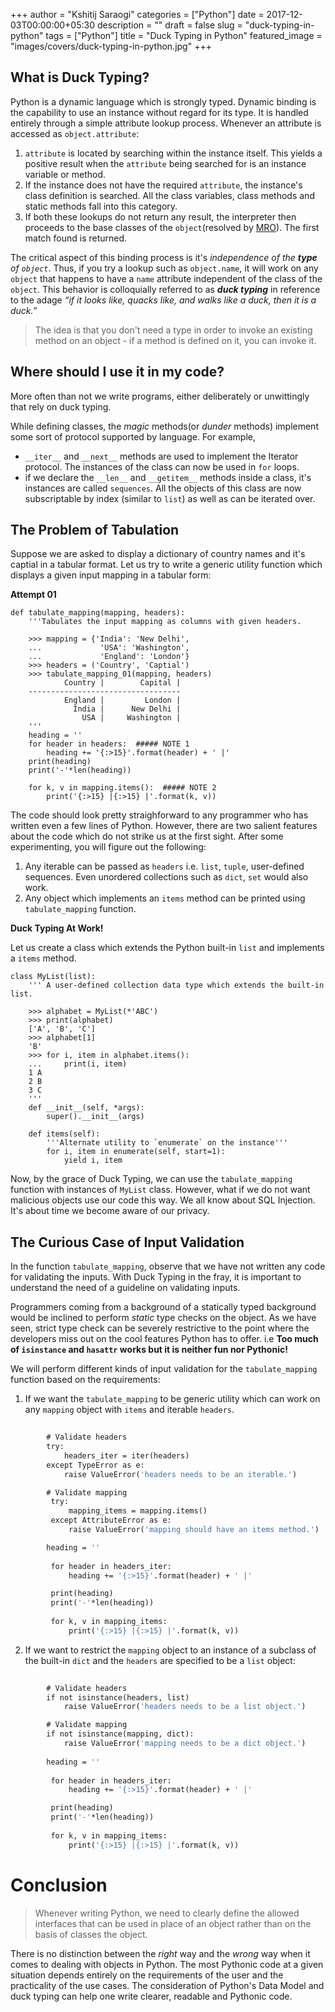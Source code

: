 +++
author = "Kshitij Saraogi"
categories = ["Python"]
date = 2017-12-03T00:00:00+05:30
description = ""
draft = false
slug = "duck-typing-in-python"
tags = ["Python"]
title = "Duck Typing in Python"
featured_image = "images/covers/duck-typing-in-python.jpg"
+++

## What is Duck Typing?

Python is a dynamic language which is strongly typed.
Dynamic binding is the capability to use an instance without regard for its type. It is handled entirely through a simple attribute lookup process. Whenever an attribute is accessed as `object.attribute`:
1. `attribute` is located by searching within the instance itself. This yields a positive result when the `attribute` being searched for is an instance variable or method.
2. If the instance does not have the required `attribute`, the instance's class definition is searched. All the class variables, class methods and static methods fall into this category.
3. If both these lookups do not return any result, the interpreter then proceeds to the base classes of the `object`(resolved by [MRO](https://youtu.be/cuonAMJjHow)). The first match found is returned.

The critical aspect of this binding process is it's *independence of the **type** of `object`*. Thus, if you try a lookup such as `object.name`, it will work on any `object` that happens to have a `name` attribute independent of the class of the `object`. This behavior is colloquially referred to as ***duck typing*** in reference to the adage *“if it looks like, quacks like, and walks like a duck, then it is a duck.”*

> The idea is that you don't need a type in order to invoke an existing method on an object - if a method is defined on it, you can invoke it.

## Where should I use it in my code?

More often than not we write programs, either deliberately or unwittingly that rely on duck typing. 

While defining classes, the *magic* methods(or *dunder* methods) implement some sort of protocol supported by language. For example,
- `__iter__` and `__next__` methods are used to implement the Iterator protocol. The instances of the class can now be used in `for` loops.
- if we declare the `__len__` and `__getitem__` methods inside a class, it's instances are called `sequences`. All the objects of this class are now subscriptable by index (similar to `list`) as well as can be iterated over.

## The Problem of Tabulation

Suppose we are asked to display a dictionary of country names and it's captial in a tabular format. Let us try to write a generic utility function which displays a given input mapping in a tabular form:

**Attempt 01**

```
def tabulate_mapping(mapping, headers):
    '''Tabulates the input mapping as columns with given headers.
    
    >>> mapping = {'India': 'New Delhi',
    ...             'USA': 'Washington',
    ...             'England': 'London'}
    >>> headers = ('Country', 'Captial')
    >>> tabulate_mapping_01(mapping, headers)
            Country |        Capital |
    ----------------------------------
            England |         London |
              India |      New Delhi |
                USA |     Washington |
    '''
    heading = ''
    for header in headers:  ##### NOTE 1
        heading += '{:>15}'.format(header) + ' |'
    print(heading)
    print('-'*len(heading))

    for k, v in mapping.items():  ##### NOTE 2
        print('{:>15} |{:>15} |'.format(k, v))
```

The code should look pretty straighforward to any programmer who has written even a few lines of Python. However, there are two salient features about the code which do not strike us at the first sight. After some experimenting, you will figure out the following:
1. Any iterable can be passed as `headers` i.e. `list`, `tuple`, user-defined sequences. Even unordered collections such as `dict`, `set` would also work.
2. Any object which implements an `items` method can be printed using `tabulate_mapping` function.

**Duck Typing At Work!**

Let us create a class which extends the Python built-in `list` and implements a `items` method.

```
class MyList(list):
    ''' A user-defined collection data type which extends the built-in list.
    
    >>> alphabet = MyList(*'ABC')
    >>> print(alphabet)
    ['A', 'B', 'C']
    >>> alphabet[1]
    'B'
    >>> for i, item in alphabet.items():
    ...     print(i, item)
    1 A
    2 B
    3 C
    '''
    def __init__(self, *args):
        super().__init__(args)
        
    def items(self):
        '''Alternate utility to `enumerate` on the instance'''
        for i, item in enumerate(self, start=1):
            yield i, item

```

Now, by the grace of Duck Typing, we can use the `tabulate_mapping` function with instances of `MyList` class. However, what if we do not want malicious objects use our code this way. We all know about SQL Injection. It's about time we become aware of our privacy.

## The Curious Case of Input Validation

In the function `tabulate_mapping`, observe that we have not written any code for validating the inputs. With Duck Typing in the fray, it is important to understand the need of a guideline on validating inputs. 

Programmers coming from a background of a statically typed background would be inclined to perform *static* type checks on the object. As we have seen, strict type check can be severely restrictive to the point where the developers miss out on the cool features Python has to offer.
i.e **Too much of `isinstance` and `hasattr` works but it is neither fun nor Pythonic!**

We will perform different kinds of input validation for the `tabulate_mapping` function based on the requirements:

1. If we want the `tabulate_mapping` to be generic utility which can work on any `mapping` object with `items` and iterable `headers`.

``` def tabulate_mapping_v1(mapping, headers):
        
        # Validate headers
        try:
            headers_iter = iter(headers)
        except TypeError as e:
            raise ValueError('headers needs to be an iterable.')

        # Validate mapping
         try:
             mapping_items = mapping.items()
         except AttributeError as e:
             raise ValueError('mapping should have an items method.')

        heading = ''
        
         for header in headers_iter:
             heading += '{:>15}'.format(header) + ' |'

         print(heading)
         print('-'*len(heading))
         
         for k, v in mapping_items:
             print('{:>15} |{:>15} |'.format(k, v))

```

2. If we want to restrict the `mapping` object to an instance of a subclass of the built-in `dict` and the `headers` are specified to be a `list` object:

``` def tabulate_mapping_v2(mapping, headers):
        
        # Validate headers
        if not isinstance(headers, list)
            raise ValueError('headers needs to be a list object.')

        # Validate mapping
        if not isinstance(mapping, dict):
            raise ValueError('mapping needs to be a dict object.')
     
        heading = ''
        
         for header in headers_iter:
             heading += '{:>15}'.format(header) + ' |'

         print(heading)
         print('-'*len(heading))
         
         for k, v in mapping_items:
             print('{:>15} |{:>15} |'.format(k, v))

```

# Conclusion

> Whenever writing Python, we need to clearly define the allowed interfaces that can be used in place of an object rather than on the basis of classes the object.

There is no distinction between the *right* way and the *wrong* way when it comes to dealing with objects in Python. The most Pythonic code at a given situation depends entirely on the requirements of the user and the practicality of the use cases. The consideration of Python's Data Model and duck typing can help one write clearer, readable and Pythonic code.